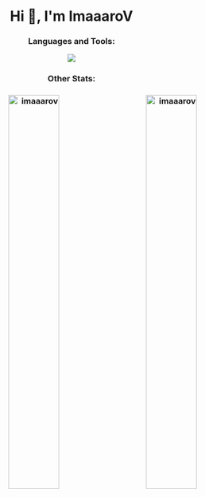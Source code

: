 <h1 align="center">Hi 👋, I'm ImaaaroV</h1>

<h3 align="center">Languages and Tools:</h3>

<p align="center"><img align="center" src="https://github-readme-stats.vercel.app/api/top-langs/?username=imaaarov&layout=compact&theme=transparent" /></p>
<h3 align="center"> Other Stats: <h3>


<p align="right"><img align="center"width="45%" src="https://streak-stats.demolab.com?user=imaaarov&theme=horizon&stroke=0300DD&border=white&ring=0520DD&fire=DD2727&currStreakNum=1300DD&sideNums=0500DD&sideLabels=DD2727&currStreakLabel=DD2727&dates=DD7676&background=DDDDDD00" alt="imaaarov" /><img width="45%" align="left" src="https://github-readme-stats-git-masterrstaa-rickstaa.vercel.app/api?username=imaaarov&show_icons=true&locale=en&theme=transparent" alt="imaaarov" /></p>
